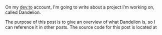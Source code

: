 On my [dev.to](https://dev.to/chloeglowy) account, I'm going to write about a project I'm working on, called Dandelion. 

The purpose of this post is to give an overview of what Dandelion is, so I can reference it in other posts. The source code for this post is located at
